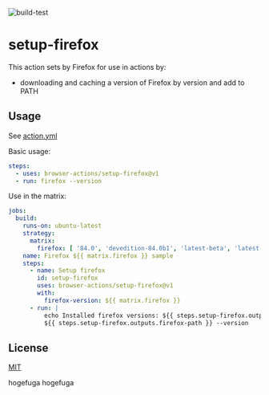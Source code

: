 ![build-test](https://github.com/browser-actions/setup-firefox/workflows/build-test/badge.svg)

# setup-firefox

This action sets by Firefox for use in actions by:

- downloading and caching a version of Firefox by version and add to PATH

## Usage

See [action.yml](action.yml)

Basic usage:

```yaml
steps:
  - uses: browser-actions/setup-firefox@v1
  - run: firefox --version
```

Use in the matrix:
```yaml
jobs:
  build:
    runs-on: ubuntu-latest
    strategy:
      matrix:
        firefox: [ '84.0', 'devedition-84.0b1', 'latest-beta', 'latest-devedition', 'latest-nightly', 'latest-esr', 'latest' ]
    name: Firefox ${{ matrix.firefox }} sample
    steps:
      - name: Setup firefox
        id: setup-firefox
        uses: browser-actions/setup-firefox@v1
        with:
          firefox-version: ${{ matrix.firefox }}
      - run: |
          echo Installed firefox versions: ${{ steps.setup-firefox.outputs.firefox-version }}
          ${{ steps.setup-firefox.outputs.firefox-path }} --version
```

## License

[MIT](LICENSE)

hogefuga
hogefuga
